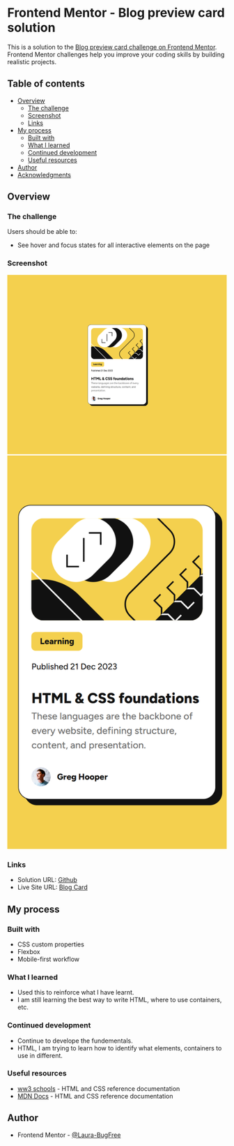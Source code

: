 # Frontend Mentor - Blog preview card solution

This is a solution to the [Blog preview card challenge on Frontend Mentor](https://www.frontendmentor.io/challenges/blog-preview-card-ckPaj01IcS). Frontend Mentor challenges help you improve your coding skills by building realistic projects. 

## Table of contents

- [Overview](#overview)
  - [The challenge](#the-challenge)
  - [Screenshot](#screenshot)
  - [Links](#links)
- [My process](#my-process)
  - [Built with](#built-with)
  - [What I learned](#what-i-learned)
  - [Continued development](#continued-development)
  - [Useful resources](#useful-resources)
- [Author](#author)
- [Acknowledgments](#acknowledgments)

## Overview

### The challenge

Users should be able to:

- See hover and focus states for all interactive elements on the page

### Screenshot

![desktop](/screenshots/desktop.png)
![desktop](/screenshots/mobile.png)

### Links

- Solution URL: [Github](https://github.com/Laura-BugFree/blog-preview-card.git)
- Live Site URL: [Blog Card](https://laura-bugfree.github.io/blog-preview-card/)

## My process

### Built with

- CSS custom properties
- Flexbox
- Mobile-first workflow

### What I learned

- Used this to reinforce what I have learnt.
- I am still learning the best way to write HTML, where to use containers, etc.


### Continued development

- Continue to develope the fundementals.
- HTML, I am trying to learn how to identify what elements, containers to use in different.

### Useful resources

- [ww3 schools](https://www.w3schools.com/) - HTML and CSS reference documentation
- [MDN Docs](https://developer.mozilla.org/en-US/) - HTML and CSS reference documentation
## Author

- Frontend Mentor - [@Laura-BugFree](https://www.frontendmentor.io/profile/Laura-BugFree)
